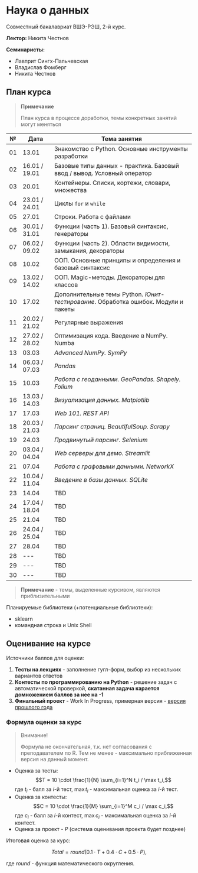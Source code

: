 # Наука о данных

Совместный бакалавриат ВШЭ-РЭШ, 2-й курс.

**Лектор:** Никита Честнов

**Семинаристы:**
- Лавприт Сингх-Пальчевская
- Владислав Фомберг
- Никита Честнов

## План курса

>**Примечание**
> 
> План курса в процессе доработки, темы конкретных занятий могут меняться

| №   | Дата          | Тема занятия                                                                       |
|-----|---------------|------------------------------------------------------------------------------------|
| 01  | 13.01         | Знакомство с Python. Основные инструменты разработки                               |
| 02  | 16.01 / 19.01 | Базовые типы данных - практика. Базовый ввод / вывод. Условный оператор            |
| 03  | 20.01         | Контейнеры. Списки, кортежи, словари, множества                                    |
| 04  | 23.01 / 24.01 | Циклы `for` и `while`                                                              |
| 05  | 27.01         | Строки. Работа с файлами                                                           |
| 06  | 30.01 / 31.01 | Функции (часть 1). Базовый синтаксис, генераторы                                   |
| 07  | 06.02 / 09.02 | Функции (часть 2). Области видимости, замыкания, декораторы                        |
| 08  | 10.02         | ООП. Основные принципы и определения и базовый синтаксис                           |
| 09  | 13.02 / 14.02 | ООП. Magic-методы. Декораторы для классов                                          |
| 10  | 17.02         | Дополнительные темы Python. *Юнит-тестирование*. Обработка ошибок. Модули и пакеты |
| 11  | 20.02 / 21.02 | Регулярные выражения                                                               |
| 12  | 27.02 / 28.02 | Оптимизация кода. Введение в NumPy. Numba                                          |
| 13  | 03.03         | *Advanced NumPy. SymPy*                                                            |
| 14  | 06.03 / 07.03 | *Pandas*                                                                           |
| 15  | 10.03         | *Работа с геоданными. GeoPandas. Shapely. Folium*                                  |
| 16  | 13.03 / 14.03 | *Визуализация данных. Matplotlib*                                                  |
| 17  | 17.03         | *Web 101. REST API*                                                                |
| 18  | 20.03 / 21.03 | *Парсинг страниц. BeautifulSoup. Scrapy*                                           |
| 19  | 24.03         | *Продвинутый парсинг. Selenium*                                                    |
| 20  | 03.04 / 04.04 | *Web серверы для демо. Streamlit*                                                  |
| 21  | 07.04         | *Работа с графовыми данными. NetworkX*                                             |
| 22  | 10.04 / 11.04 | *Введение в базы данных. SQLite*                                                   |
| 23  | 14.04         | TBD                                                                                |
| 24  | 17.04 / 18.04 | TBD                                                                                |
| 25  | 21.04         | TBD                                                                                |
| 26  | 24.04 / 25.04 | TBD                                                                                |
| 27  | 28.04         | TBD                                                                                |
| 28  | ---           | TBD                                                                                |
| 29  | ---           | TBD                                                                                |
| 30  | ---           | TBD                                                                                |

>**Примечание** - темы, выделенные курсивом, являются приблизительными 

Планируемые библиотеки (+потенциальные библиотеки):
- sklearn
- командная строка и Unix Shell

## Оценивание на курсе

Источники баллов для оценки:
1. **Тесты на лекциях** - заполнение гугл-форм, выбор из нескольких вариантов ответов
2. **Контесты по программированию на Python** - решение задач с автоматической проверкой, **скатанная задача карается домножением баллов за нее на -1**
3. **Финальный проект** - Work In Progress, примерная версия - [версия прошлого года](http://math-info.hse.ru/2021-22/%D0%9D%D0%B0%D1%83%D0%BA%D0%B0_%D0%BE_%D0%B4%D0%B0%D0%BD%D0%BD%D1%8B%D1%85/%D0%98%D1%82%D0%BE%D0%B3%D0%BE%D0%B2%D1%8B%D0%B9_%D0%BF%D1%80%D0%BE%D0%B5%D0%BA%D1%82)

### Формула оценки за курс

>Внимание!
>
>Формула не окончательная, т.к. нет согласования с преподавателем по R. Тем не менее - максимально приближенная версия на данный момент.

- Оценка за тесты: 
  $$T = 10 \cdot \frac{1}{N} \sum_{i=1}^N t_i / \max t_i,$$
  где $t_i$ - балл за $i$-й тест, $\max t_i$ - максимальная оценка за $i$-й тест.
- Оценка за контесты: 
  $$C = 10 \cdot \frac{1}{M} \sum_{i=1}^M c_i / \max c_i,$$
  где $c_i$ - балл за $i$-й контест, $\max c_i$ - максимальная оценка за $i$-й контест.
- Оценка за проект - $P$ (система оценивания проекта будет позднее)

Итоговая оценка за курс:

$$Total = round(0.1 \cdot T + 0.4 \cdot C + 0.5 \cdot P),$$

где $round$ - функция математического округления.

